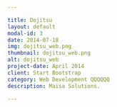 ```yaml
---

title: Dojitsu
layout: default
modal-id: 3
date: 2014-07-18
img: dojitsu_web.png
thumbnail: dojitsu_web.png
alt: dojitsu_web
project-date: April 2014
client: Start Bootstrap
category: Web Development QQQQQQ
description: Maisa Solutions.

---
```

